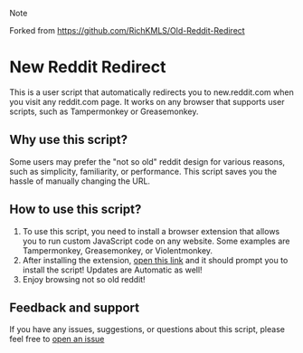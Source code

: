 > [!NOTE]
> Forked from https://github.com/RichKMLS/Old-Reddit-Redirect

# New Reddit Redirect

This is a user script that automatically redirects you to new.reddit.com when you visit any reddit.com page. It works on any browser that supports user scripts, such as Tampermonkey or Greasemonkey.

## Why use this script?

Some users may prefer the "not so old" reddit design for various reasons, such as simplicity, familiarity, or performance. This script saves you the hassle of manually changing the URL.

## How to use this script?

1. To use this script, you need to install a browser extension that allows you to run custom JavaScript code on any website. Some examples are Tampermonkey, Greasemonkey, or Violentmonkey.
2. After installing the extension, [open this link](https://github.com/KuryKat/New-Reddit-Redirect/raw/main/newRedditRedirect.user.js) and it should prompt you to install the script! Updates are Automatic as well!
3. Enjoy browsing not so old reddit!

## Feedback and support

If you have any issues, suggestions, or questions about this script, please feel free to [open an issue](https://github.com/KuryKat/new-reddit-redirect/issues)
